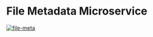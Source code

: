 # File Metadata Microservice

[![file-meta](https://img.shields.io/static/v1?label=fileMetaData&message=Live&color=gray&labelColor=green)](https://filemeta.herokuapp.com/)
